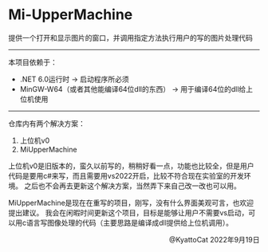 # Mi-UpperMachine
提供一个打开和显示图片的窗口，并调用指定方法执行用户的写的图片处理代码

---

本项目依赖于：

- .NET 6.0运行时 -> 启动程序所必须
- MinGW-W64（或者其他能编译64位dll的东西） -> 用于编译64位的dll给上位机使用

---

仓库内有两个解决方案：
1. 上位机v0
2. MiUpperMachine

上位机v0是旧版本的，蛮久以前写的，稍稍好看一点，功能也比较全，但是用户代码是要用c#来写，而且需要用vs2022开启，比较不符合现在实验室的开发环境。
之后也不会再去更新这个解决方案，当然弄下来自己改一改也可以用。

MiUpperMachine是现在在重写的项目，刚写，没有什么界面美观可言，也欢迎提出建议。
我会在闲暇时间更新这个项目，目标是能够让用户不需要vs启动，可以用c语言写图像处理的代码（主要思路是编译成dll提供给上位机调用）。

<p align="right">@KyattoCat 2022年9月19日</p>

